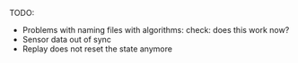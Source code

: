 TODO:
- Problems with naming files with algorithms: check: does this work now?
- Sensor data out of sync
- Replay does not reset the state anymore